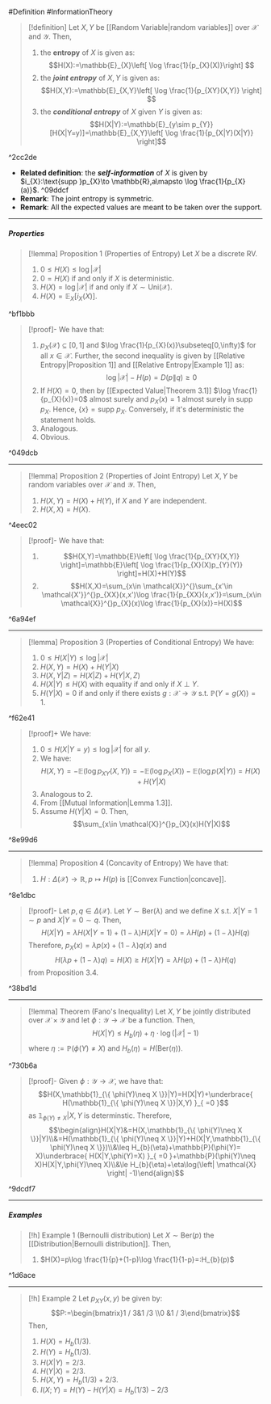 #Definition #InformationTheory 

> [!definition]
> Let $X,Y$ be [[Random Variable|random variables]] over $\mathcal{X}$ and $\mathcal{Y}$. Then, 
> 1. the **entropy** of $X$ is given as: $$H(X):=\mathbb{E}_{X}\left[ \log \frac{1}{p_{X}(X)}\right] $$
> 2. the ***joint entropy*** of $X,Y$ is given as: $$H(X,Y):=\mathbb{E}_{X,Y}\left[ \log \frac{1}{p_{XY}(X,Y)} \right] $$
> 3. the ***conditional entropy*** of $X$ given $Y$ is given as:$$H(X|Y):=\mathbb{E}_{y\sim p_{Y}}[H(X|Y=y)]=\mathbb{E}_{X,Y}\left[ \log \frac{1}{p_{X|Y}(X|Y)} \right]$$

^2cc2de

- **Related definition**: the ***self-information*** of $X$ is given by $i_{X}:\text{supp }p_{X}\to \mathbb{R},a\mapsto \log \frac{1}{p_{X}(a)}$. ^09ddcf
- **Remark**: The joint entropy is symmetric.
- **Remark**: All the expected values are meant to be taken over the support. 
---
##### Properties
> [!lemma] Proposition 1 (Properties of Entropy)
> Let $X$ be a discrete RV.
> 1. $0\leq H(X) \leq \log \left| \mathcal{X} \right|$
> 2.  $0=H(X)$ if and only if $X$ is deterministic.
> 3. $H(X)=\log \left| \mathcal{X} \right|$ if and only if $X\sim \text{Uni}(\mathcal{X})$.
> 4. $H(X)=\mathbb{E}_{X}[i_{X}(X)]$.

^bf1bbb

> [!proof]-
> We have that:
> 1. $p_{X}(\mathcal{X})\subseteq[0,1]$ and $\log \frac{1}{p_{X}(x)}\subseteq[0,\infty)$ for all $x\in \mathcal{X}$.  Further, the second inequality is given by [[Relative Entropy|Proposition 1]] and [[Relative Entropy|Example 1]] as: $$\log \left| \mathcal{X} \right| -H(p)=D(p\|q)\geq 0$$
> 2. If $H(X)=0$, then by [[Expected Value|Theorem 3.1]] $\log \frac{1}{p_{X}(x)}=0$ almost surely and $p_{X}(x)=1$ almost surely in $\text{supp }p_{X}$. Hence, $\{ x \}=\text{supp }p_{X}$. Conversely, if it's deterministic the statement holds.
> 3. Analogous.
> 4. Obvious.

^049dcb

---
> [!lemma] Proposition 2 (Properties of Joint Entropy)
> Let $X,Y$ be random variables over $\mathcal{X}$ and $\mathcal{Y}$. Then, 
> 1. $H(X,Y)=H(X)+H(Y)$, if $X$ and $Y$ are independent.
> 2. $H(X,X)=H(X)$.

^4eec02

> [!proof]-
> We have that: 
> 1. $$H(X,Y)=\mathbb{E}\left[ \log \frac{1}{p_{XY}(X,Y)} \right]=\mathbb{E}\left[ \log \frac{1}{p_{X}(X)p_{Y}(Y)} \right]=H(X)+H(Y)$$
> 2. $$H(X,X)=\sum_{x\in \mathcal{X}}^{}\sum_{x'\in \mathcal{X'}}^{}p_{XX}(x,x')\log \frac{1}{p_{XX}(x,x')}=\sum_{x\in \mathcal{X}}^{}p_{X}(x)\log \frac{1}{p_{X}(x)}=H(X)$$

^6a94ef

---
> [!lemma] Proposition 3 (Properties of Conditional Entropy)
> We have:
> 1. $0\leq H(X|Y)\leq \log \left| \mathcal{X} \right|$
> 2. $H(X,Y)=H(X)+H(Y|X)$
> 3. $H(X,Y|Z)=H(X|Z)+H(Y|X,Z)$
> 4. $H(X|Y)\leq H(X)$ with equality if and only if $X \ {\bot} \ Y$. 
> 5. $H(Y|X)=0$ if and only if there exists $g:\mathcal{X}\to \mathcal{Y}$ s.t. $\mathbb{P}(Y=g(X))=1$. 

^f62e41

> [!proof]+
> We have:
> 1. $0\leq H(X|Y=y)\leq \log \left| \mathcal{X} \right|$ for all $y$.
> 2. We have: $$H(X,Y)=-\mathbb{E}(\log p_{XY}(X,Y))=-\mathbb{E}(\log p_{X}(X))-\mathbb{E}(\log p(X|Y))=H(X)+H(Y|X)$$
> 3. Analogous to 2. 
> 4. From [[Mutual Information|Lemma 1.3]].
> 5. Assume $H(Y|X)=0$. Then, $$\sum_{x\in \mathcal{X}}^{}p_{X}(x)H(Y|X)$$

^8e99d6

---
> [!lemma] Proposition 4 (Concavity of Entropy)
> We have that: 
> 1. $H:\Delta(\mathcal{X})\to \mathbb{R}, p\mapsto H(p)$ is [[Convex Function|concave]].

^8e1dbc

> [!proof]-
> Let $p,q\in \Delta(\mathcal{X})$. Let $Y\sim \text{Ber}(\lambda)$ and we define $X$ s.t. $X|Y=1\sim p$ and $X|Y=0\sim q$. Then, $$H(X|Y)=\lambda H(X|Y=1)+(1-\lambda)H(X|Y=0)=\lambda H(p)+(1-\lambda)H(q)$$Therefore, $p_{X}(x)=\lambda p(x)+(1-\lambda)q(x)$ and $$H(\lambda p+(1-\lambda)q)=H(X)\geq H(X|Y)= \lambda H(p)+(1-\lambda)H(q)$$from Proposition 3.4.

^38bd1d

---
> [!lemma] Theorem (Fano's Inequality)
> Let $X,Y$ be jointly distributed over $\mathcal{X}\times \mathcal{Y}$ and let $\phi:\mathcal{Y}\to \mathcal{X}$ be a function. Then, $$H(X|Y)\leq H_{b}(\eta)+\eta \cdot \log(\left| \mathcal{X} \right| -1)$$where $\eta:=\mathbb{P}(\phi(Y)\neq X)$ and $H_{b}(\eta)=H(\text{Ber}(\eta))$.

^730b6a

> [!proof]-
> Given $\phi:\mathcal{Y}\to \mathcal{X}$, we have that:
> $$H(X,\mathbb{1}_{\{ \phi(Y)\neq X \}}|Y)=H(X|Y)+\underbrace{ H(\mathbb{1}_{\{ \phi(Y)\neq X \}}|X,Y) }_{ =0 }$$as $\mathbb{1}_{\phi(Y)\neq X}|X,Y$ is determinstic. Therefore, $$\begin{align}H(X|Y)&=H(X,\mathbb{1}_{\{ \phi(Y)\neq X \}}|Y)\\&=H(\mathbb{1}_{\{ \phi(Y)\neq X \}}|Y)+H(X|Y,\mathbb{1}_{\{ \phi(Y)\neq X \}})\\&\leq H_{b}(\eta)+\mathbb{P}(\phi(Y)= X)\underbrace{ H(X|Y,\phi(Y)=X) }_{ =0 }+\mathbb{P}(\phi(Y)\neq X)H(X|Y,\phi(Y)\neq X)\\&\le H_{b}(\eta)+\eta\log(\left| \mathcal{X} \right| -1)\end{align}$$

^9dcdf7

---
##### Examples
> [!h] Example 1 (Bernoulli distribution)
> Let $X\sim \text{Ber}(p)$ the [[Distribution|Bernoulli distribution]]. Then, 
> 1. $H(X)=p\log \frac{1}{p}+(1-p)\log \frac{1}{1-p}=:H_{b}(p)$

^1d6ace

---
> [!h] Example 2
> Let $p_{XY}(x,y)$ be given by: $$P:=\begin{bmatrix}1 / 3&1 /3 \\0 &1 / 3\end{bmatrix}$$Then,
> 1. $H(X)=H_{b}(1 /3)$.
> 2. $H(Y)=H_{b}(1 / 3)$.
> 3. $H(X|Y)=2 /3$.
> 4. $H(Y|X)=2 / 3$.
> 5. $H(X,Y)=H_{b}(1 /3 )+2 / 3$.
> 6. $I(X;Y)=H(Y)-H(Y|X)= H_{b}(1 /3 )- 2 /3$